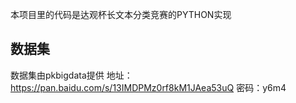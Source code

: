 本项目里的代码是达观杯长文本分类竞赛的PYTHON实现

## 数据集
数据集由pkbigdata提供
地址：https://pan.baidu.com/s/13IMDPMz0rf8kM1JAea53uQ
密码：y6m4

